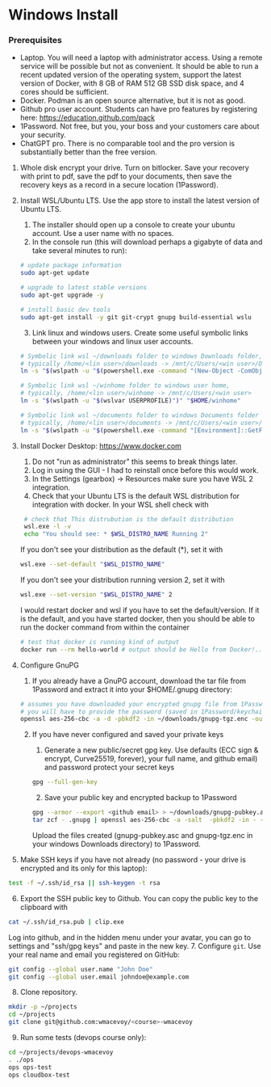 # Windows Install

### Prerequisites

* Laptop. You will need a laptop with administrator access. Using a remote service will be possible but not as
convenient.  It should be able to run a recent updated version of the operating system, support the latest
version of Docker, with 8 GB of RAM 512 GB SSD disk space, and 4 cores should be sufficient.
* Docker.  Podman is an open source alternative, but it is not as good.
* Github pro user account.  Students can have pro features by registering here: https://education.github.com/pack
* 1Password.  Not free, but you, your boss and your customers care about your security.
* ChatGPT pro.  There is no comparable tool and the pro version is substantially better than the free version.

1. Whole disk encrypt your drive.  Turn on bitlocker.  Save your recovery with print to pdf, save the pdf to your documents, then save the recovery keys as a record in a secure location (1Password).
2. Install WSL/Ubuntu LTS.  Use the app store to install the latest version of Ubuntu LTS.
    1. The installer should open up a console to create your ubuntu account.  Use a user name with no spaces.
    2. In the console run (this will download perhaps a gigabyte of data and take several minutes to run):
    ```bash
    # update package information
    sudo apt-get update
    
    # upgrade to latest stable versions
    sudo apt-get upgrade -y
    
    # install basic dev tools
    sudo apt-get install -y git git-crypt gnupg build-essential wslu
    ```
    3. Link linux and windows users.  Create some useful symbolic links between your windows and linux user accounts.
    ```bash
    # Symbolic link wsl ~/downloads folder to windows Downloads folder,
    # typically /home/<lin user>/downloads -> /mnt/c/Users/<win user>/Downloads
    ln -s "$(wslpath -u "$(powershell.exe -command "(New-Object -ComObject Shell.Application).NameSpace('shell:Downloads').Self.Path" | tr -d '\r\n')")" "$HOME/downloads"
    ```
    ```bash
    # Symbolic link wsl ~/winhome folder to windows user home,
    # typically, /home/<lin user>/winhome -> /mnt/c/Users/<win user>
    ln -s "$(wslpath -u "$(wslvar USERPROFILE)")" "$HOME/winhome"
    ```
    ```bash
    # Symbolic link wsl ~/documents folder to windows Documents folder
    # typically, /home/<lin user>/documents -> /mnt/c/Users/<win user>/documents
    ln -s "$(wslpath -u "$(powershell.exe -command "[Environment]::GetFolderPath('MyDocuments')" | tr -d '\r\n')")" "$HOME/documents"
    ```
3. Install Docker Desktop: https://www.docker.com
    1. Do not "run as administrator" this seems to break things later.
    2. Log in using the GUI - I had to reinstall once before this would work.
    3. In the Settings (gearbox) -> Resources make sure you have WSL 2 integration.
    4. Check that your Ubuntu LTS is the default WSL distribution for integration
       with docker. In your WSL shell check with
   ```bash
    # check that This distrubution is the default distribution
    wsl.exe -l -v
    echo "You should see: * $WSL_DISTRO_NAME Running 2"
    ```
    If you don't see your distribution as the default (*), set it with
    ```bash
    wsl.exe --set-default "$WSL_DISTRO_NAME"
    ```
    If you don't see your distribution running version 2, set it with
    ```bash
    wsl.exe --set-version "$WSL_DISTRO_NAME" 2
    ```
    
    I would restart docker and wsl if you have to set the default/version.  If it is the
    default, and you have started docker, then you should be able to run the
    docker command from within the container
    ```bash
    # test that docker is running kind of output
    docker run --rm hello-world # output should be Hello from Docker!...
    ```
4. Configure GnuPG
    1. If you already have a GnuPG account, download the tar file from 1Password and extract it into your $HOME/.gnupg directory:
    ```bash
    # assumes you have downloaded your encrypted gnupg file from 1Password to dot-gnupg-tar.enc
    # you will have to provide the password (saved in 1Password/keychain) to decrypt this
    openssl aes-256-cbc -a -d -pbkdf2 -in ~/downloads/gnupg-tgz.enc -out - | tar -C ~ zxvf -
    ```
    2. If you have never configured and saved your private keys
        1. Generate a new public/secret gpg key.  Use defaults (ECC sign & encrypt, Curve25519, forever), your full name, and github email) and password protect your secret keys
        ```bash
        gpg --full-gen-key
        ```
	
        2. Save your public key and encrypted backup to 1Password 
        ```bash
        gpg --armor --export <github email> > ~/downloads/gnupg-pubkey.asc
        tar zcf - .gnupg | openssl aes-256-cbc -a -salt  -pbkdf2 -in - -out ~/downloads/gnupg-tgz.enc
        ```
        Upload the files created (gnupg-pubkey.asc and gnupg-tgz.enc in your windows Downloads directory) to 1Password.
5. Make SSH keys if you have not already (no password - your drive is encrypted and its only for this laptop):
```bash
test -f ~/.ssh/id_rsa || ssh-keygen -t rsa
```

6. Export the SSH public key to Github.  You can copy the public key to the clipboard with
```bash
cat ~/.ssh/id_rsa.pub | clip.exe
```
Log into github, and in the hidden menu under your avatar, you can go to settings and "ssh/gpg keys" and paste in the new key.
7. Configure `git`.  Use your real name and email you registered on GitHub:
```bash
git config --global user.name "John Doe"
git config --global user.email johndoe@example.com
```
8. Clone <course> repository.
```bash
mkdir -p ~/projects
cd ~/projects
git clone git@github.com:wmacevoy/<course>-wmacevoy
```
9. Run some tests (devops course only):
```bash
cd ~/projects/devops-wmacevoy
. ./ops
ops ops-test
ops cloudbox-test
```
